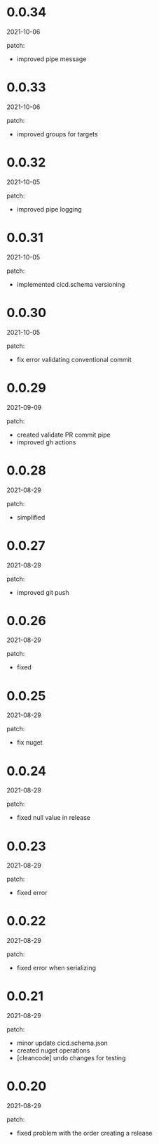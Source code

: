 <!-- START-VERSION: 0.0.34 -->
# 0.0.34
2021-10-06

patch:
* improved pipe message
<!-- END-VERSION: 0.0.34 -->
<!-- START-VERSION: 0.0.33 -->
# 0.0.33
2021-10-06

patch:
* improved groups for targets
<!-- END-VERSION: 0.0.33 -->
<!-- START-VERSION: 0.0.32 -->
# 0.0.32
2021-10-05

patch:
* improved pipe logging
<!-- END-VERSION: 0.0.32 -->
<!-- START-VERSION: 0.0.31 -->
# 0.0.31
2021-10-05

patch:
* implemented cicd.schema versioning
<!-- END-VERSION: 0.0.31 -->
<!-- START-VERSION: 0.0.30 -->
# 0.0.30
2021-10-05

patch:
* fix error validating conventional commit
<!-- END-VERSION: 0.0.30 -->
<!-- START-VERSION: 0.0.29 -->
# 0.0.29
2021-09-09

patch:
* created validate PR commit pipe
* improved gh actions
<!-- END-VERSION: 0.0.29 -->
<!-- START-VERSION: 0.0.28 -->
# 0.0.28
2021-08-29

patch:
* simplified
<!-- END-VERSION: 0.0.28 -->
<!-- START-VERSION: 0.0.27 -->
# 0.0.27
2021-08-29

patch:
* improved git push
<!-- END-VERSION: 0.0.27 -->
<!-- START-VERSION: 0.0.26 -->
# 0.0.26
2021-08-29

patch:
* fixed
<!-- END-VERSION: 0.0.26 -->
<!-- START-VERSION: 0.0.25 -->
# 0.0.25
2021-08-29

patch:
* fix nuget
<!-- END-VERSION: 0.0.25 -->
<!-- START-VERSION: 0.0.24 -->
# 0.0.24
2021-08-29

patch:
* fixed null value in release
<!-- END-VERSION: 0.0.24 -->
<!-- START-VERSION: 0.0.23 -->
# 0.0.23
2021-08-29

patch:
* fixed error
<!-- END-VERSION: 0.0.23 -->
<!-- START-VERSION: 0.0.22 -->
# 0.0.22
2021-08-29

patch:
* fixed error when serializing
<!-- END-VERSION: 0.0.22 -->
<!-- START-VERSION: 0.0.21 -->
# 0.0.21
2021-08-29

patch:
* minor update cicd.schema.json
* created nuget operations
* [cleancode] undo changes for testing
<!-- END-VERSION: 0.0.21 -->
<!-- START-VERSION: 0.0.20 -->
# 0.0.20
2021-08-29

patch:
* fixed problem with the order creating a release
<!-- END-VERSION: 0.0.20 -->